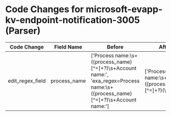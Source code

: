 # Code Changes for microsoft-evapp-kv-endpoint-notification-3005 (Parser)

| Code Change | Field Name | Before | After |
|-------------|------------|--------|-------|
| edit_regex_field | process_name | ['Process name:\s+({process_name}[^=]+?)\s+Account name:', 'exa_regex=Process name:\s+({process_name}[^=]+?)\s+Account name:'] | ['Process name:\s+({process_name}[^=]+?)(\s|\\[rnt])+Account name:', 'exa_regex=Process name:\s+({process_name}[^=]+?)(\s|\\[rnt])+Account name:'] |